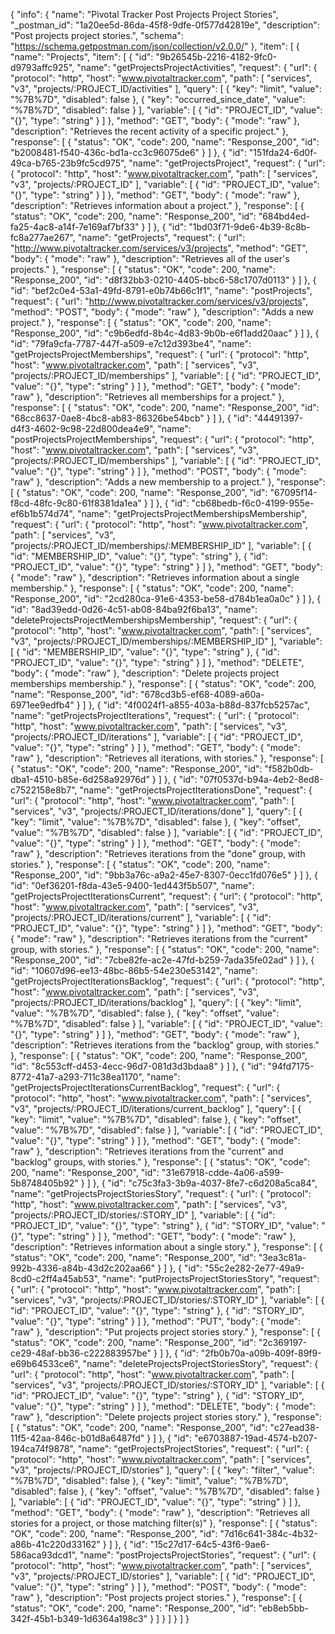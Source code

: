 {
  "info": {
    "name": "Pivotal Tracker Post Projects Project Stories",
    "_postman_id": "1a20ee5d-86da-45f8-9dfe-0f577d42819e",
    "description": "Post projects project stories.",
    "schema": "https://schema.getpostman.com/json/collection/v2.0.0/"
  },
  "item": [
    {
      "name": "Projects",
      "item": [
        {
          "id": "9b26545b-2216-4182-9fc0-d9793affc925",
          "name": "getProjectsProjectActivities",
          "request": {
            "url": {
              "protocol": "http",
              "host": "www.pivotaltracker.com",
              "path": [
                "services",
                "v3",
                "projects/:PROJECT_ID/activities"
              ],
              "query": [
                {
                  "key": "limit",
                  "value": "%7B%7D",
                  "disabled": false
                },
                {
                  "key": "occurred_since_date",
                  "value": "%7B%7D",
                  "disabled": false
                }
              ],
              "variable": [
                {
                  "id": "PROJECT_ID",
                  "value": "{}",
                  "type": "string"
                }
              ]
            },
            "method": "GET",
            "body": {
              "mode": "raw"
            },
            "description": "Retrieves the recent activity of a specific project."
          },
          "response": [
            {
              "status": "OK",
              "code": 200,
              "name": "Response_200",
              "id": "b2008481-f540-436c-bd1a-cc3c96075de6"
            }
          ]
        },
        {
          "id": "151fda24-6d0f-49ca-b765-23b9fc5cd975",
          "name": "getProjectsProject",
          "request": {
            "url": {
              "protocol": "http",
              "host": "www.pivotaltracker.com",
              "path": [
                "services",
                "v3",
                "projects/:PROJECT_ID"
              ],
              "variable": [
                {
                  "id": "PROJECT_ID",
                  "value": "{}",
                  "type": "string"
                }
              ]
            },
            "method": "GET",
            "body": {
              "mode": "raw"
            },
            "description": "Retrieves information about a project."
          },
          "response": [
            {
              "status": "OK",
              "code": 200,
              "name": "Response_200",
              "id": "684bd4ed-fa25-4ac8-a14f-7e169af7bf33"
            }
          ]
        },
        {
          "id": "1bd03f71-9de6-4b39-8c8b-fc8a277ae267",
          "name": "getProjects",
          "request": {
            "url": "http://www.pivotaltracker.com/services/v3/projects",
            "method": "GET",
            "body": {
              "mode": "raw"
            },
            "description": "Retrieves all of the user's projects."
          },
          "response": [
            {
              "status": "OK",
              "code": 200,
              "name": "Response_200",
              "id": "d8f32bb3-0210-4405-bbc6-58c1707d0113"
            }
          ]
        },
        {
          "id": "bef2c0e4-53a1-49fd-8791-e0b74b66c1f1",
          "name": "postProjects",
          "request": {
            "url": "http://www.pivotaltracker.com/services/v3/projects",
            "method": "POST",
            "body": {
              "mode": "raw"
            },
            "description": "Adds a new project."
          },
          "response": [
            {
              "status": "OK",
              "code": 200,
              "name": "Response_200",
              "id": "c9b6edfd-8b4c-4d83-9b0b-e6f1add20aac"
            }
          ]
        },
        {
          "id": "79fa9cfa-7787-447f-a509-e7c12d393be4",
          "name": "getProjectsProjectMemberships",
          "request": {
            "url": {
              "protocol": "http",
              "host": "www.pivotaltracker.com",
              "path": [
                "services",
                "v3",
                "projects/:PROJECT_ID/memberships"
              ],
              "variable": [
                {
                  "id": "PROJECT_ID",
                  "value": "{}",
                  "type": "string"
                }
              ]
            },
            "method": "GET",
            "body": {
              "mode": "raw"
            },
            "description": "Retrieves all memberships for a project."
          },
          "response": [
            {
              "status": "OK",
              "code": 200,
              "name": "Response_200",
              "id": "68cc8637-0ae8-4bc8-ab83-86326be54bcb"
            }
          ]
        },
        {
          "id": "44491397-d4f3-4602-9c98-22d800dea4e9",
          "name": "postProjectsProjectMemberships",
          "request": {
            "url": {
              "protocol": "http",
              "host": "www.pivotaltracker.com",
              "path": [
                "services",
                "v3",
                "projects/:PROJECT_ID/memberships"
              ],
              "variable": [
                {
                  "id": "PROJECT_ID",
                  "value": "{}",
                  "type": "string"
                }
              ]
            },
            "method": "POST",
            "body": {
              "mode": "raw"
            },
            "description": "Adds a new membership to a project."
          },
          "response": [
            {
              "status": "OK",
              "code": 200,
              "name": "Response_200",
              "id": "67095f14-f8cd-48fc-9c80-61f8381da1ea"
            }
          ]
        },
        {
          "id": "cb68bedb-f6c0-4199-955e-ef6b1b574d74",
          "name": "getProjectsProjectMembershipsMembership",
          "request": {
            "url": {
              "protocol": "http",
              "host": "www.pivotaltracker.com",
              "path": [
                "services",
                "v3",
                "projects/:PROJECT_ID/memberships/:MEMBERSHIP_ID"
              ],
              "variable": [
                {
                  "id": "MEMBERSHIP_ID",
                  "value": "{}",
                  "type": "string"
                },
                {
                  "id": "PROJECT_ID",
                  "value": "{}",
                  "type": "string"
                }
              ]
            },
            "method": "GET",
            "body": {
              "mode": "raw"
            },
            "description": "Retrieves information about a single membership."
          },
          "response": [
            {
              "status": "OK",
              "code": 200,
              "name": "Response_200",
              "id": "2cd280ca-91e6-4353-be58-d784b1ea0a0c"
            }
          ]
        },
        {
          "id": "8ad39edd-0d26-4c51-ab08-84ba92f6ba13",
          "name": "deleteProjectsProjectMembershipsMembership",
          "request": {
            "url": {
              "protocol": "http",
              "host": "www.pivotaltracker.com",
              "path": [
                "services",
                "v3",
                "projects/:PROJECT_ID/memberships/:MEMBERSHIP_ID"
              ],
              "variable": [
                {
                  "id": "MEMBERSHIP_ID",
                  "value": "{}",
                  "type": "string"
                },
                {
                  "id": "PROJECT_ID",
                  "value": "{}",
                  "type": "string"
                }
              ]
            },
            "method": "DELETE",
            "body": {
              "mode": "raw"
            },
            "description": "Delete projects project memberships membership."
          },
          "response": [
            {
              "status": "OK",
              "code": 200,
              "name": "Response_200",
              "id": "678cd3b5-ef68-4089-a60a-6971ee9edfb4"
            }
          ]
        },
        {
          "id": "4f0024f1-a855-403a-b88d-837fcb5257ac",
          "name": "getProjectsProjectIterations",
          "request": {
            "url": {
              "protocol": "http",
              "host": "www.pivotaltracker.com",
              "path": [
                "services",
                "v3",
                "projects/:PROJECT_ID/iterations"
              ],
              "variable": [
                {
                  "id": "PROJECT_ID",
                  "value": "{}",
                  "type": "string"
                }
              ]
            },
            "method": "GET",
            "body": {
              "mode": "raw"
            },
            "description": "Retrieves all iterations, with stories."
          },
          "response": [
            {
              "status": "OK",
              "code": 200,
              "name": "Response_200",
              "id": "f582b0db-dba1-4510-b85e-6d258a92976d"
            }
          ]
        },
        {
          "id": "07f0537d-b94a-4eb2-8ed8-c7522158e8b7",
          "name": "getProjectsProjectIterationsDone",
          "request": {
            "url": {
              "protocol": "http",
              "host": "www.pivotaltracker.com",
              "path": [
                "services",
                "v3",
                "projects/:PROJECT_ID/iterations/done"
              ],
              "query": [
                {
                  "key": "limit",
                  "value": "%7B%7D",
                  "disabled": false
                },
                {
                  "key": "offset",
                  "value": "%7B%7D",
                  "disabled": false
                }
              ],
              "variable": [
                {
                  "id": "PROJECT_ID",
                  "value": "{}",
                  "type": "string"
                }
              ]
            },
            "method": "GET",
            "body": {
              "mode": "raw"
            },
            "description": "Retrieves iterations from the \"done\" group, with stories."
          },
          "response": [
            {
              "status": "OK",
              "code": 200,
              "name": "Response_200",
              "id": "9bb3a76c-a9a2-45e7-8307-0ecc1fd076e5"
            }
          ]
        },
        {
          "id": "0ef36201-f8da-43e5-9400-1ed443f5b507",
          "name": "getProjectsProjectIterationsCurrent",
          "request": {
            "url": {
              "protocol": "http",
              "host": "www.pivotaltracker.com",
              "path": [
                "services",
                "v3",
                "projects/:PROJECT_ID/iterations/current"
              ],
              "variable": [
                {
                  "id": "PROJECT_ID",
                  "value": "{}",
                  "type": "string"
                }
              ]
            },
            "method": "GET",
            "body": {
              "mode": "raw"
            },
            "description": "Retrieves iterations from the \"current\" group, with stories."
          },
          "response": [
            {
              "status": "OK",
              "code": 200,
              "name": "Response_200",
              "id": "7cbe82fe-ac2e-47fd-b259-7ada35fe02ad"
            }
          ]
        },
        {
          "id": "10607d96-ee13-48bc-86b5-54e230e53142",
          "name": "getProjectsProjectIterationsBacklog",
          "request": {
            "url": {
              "protocol": "http",
              "host": "www.pivotaltracker.com",
              "path": [
                "services",
                "v3",
                "projects/:PROJECT_ID/iterations/backlog"
              ],
              "query": [
                {
                  "key": "limit",
                  "value": "%7B%7D",
                  "disabled": false
                },
                {
                  "key": "offset",
                  "value": "%7B%7D",
                  "disabled": false
                }
              ],
              "variable": [
                {
                  "id": "PROJECT_ID",
                  "value": "{}",
                  "type": "string"
                }
              ]
            },
            "method": "GET",
            "body": {
              "mode": "raw"
            },
            "description": "Retrieves iterations from the \"backlog\" group, with stories."
          },
          "response": [
            {
              "status": "OK",
              "code": 200,
              "name": "Response_200",
              "id": "8c553cff-d453-4ecc-96d7-081d3d3bdaa8"
            }
          ]
        },
        {
          "id": "94fd7175-8772-41a7-a293-711c38ea1170",
          "name": "getProjectsProjectIterationsCurrentBacklog",
          "request": {
            "url": {
              "protocol": "http",
              "host": "www.pivotaltracker.com",
              "path": [
                "services",
                "v3",
                "projects/:PROJECT_ID/iterations/current_backlog"
              ],
              "query": [
                {
                  "key": "limit",
                  "value": "%7B%7D",
                  "disabled": false
                },
                {
                  "key": "offset",
                  "value": "%7B%7D",
                  "disabled": false
                }
              ],
              "variable": [
                {
                  "id": "PROJECT_ID",
                  "value": "{}",
                  "type": "string"
                }
              ]
            },
            "method": "GET",
            "body": {
              "mode": "raw"
            },
            "description": "Retrieves iterations from the \"current\" and \"backlog\" groups, with stories."
          },
          "response": [
            {
              "status": "OK",
              "code": 200,
              "name": "Response_200",
              "id": "31e67918-cdde-4a06-a599-5b8748405b92"
            }
          ]
        },
        {
          "id": "c75c3fa3-3b9a-4037-8fe7-c6d208a5ca84",
          "name": "getProjectsProjectStoriesStory",
          "request": {
            "url": {
              "protocol": "http",
              "host": "www.pivotaltracker.com",
              "path": [
                "services",
                "v3",
                "projects/:PROJECT_ID/stories/:STORY_ID"
              ],
              "variable": [
                {
                  "id": "PROJECT_ID",
                  "value": "{}",
                  "type": "string"
                },
                {
                  "id": "STORY_ID",
                  "value": "{}",
                  "type": "string"
                }
              ]
            },
            "method": "GET",
            "body": {
              "mode": "raw"
            },
            "description": "Retrieves information about a single story."
          },
          "response": [
            {
              "status": "OK",
              "code": 200,
              "name": "Response_200",
              "id": "3ea3c81a-992b-4336-a84b-43d2c202aa66"
            }
          ]
        },
        {
          "id": "55c2e282-2e77-49a9-8cd0-c2ff4a45ab53",
          "name": "putProjectsProjectStoriesStory",
          "request": {
            "url": {
              "protocol": "http",
              "host": "www.pivotaltracker.com",
              "path": [
                "services",
                "v3",
                "projects/:PROJECT_ID/stories/:STORY_ID"
              ],
              "variable": [
                {
                  "id": "PROJECT_ID",
                  "value": "{}",
                  "type": "string"
                },
                {
                  "id": "STORY_ID",
                  "value": "{}",
                  "type": "string"
                }
              ]
            },
            "method": "PUT",
            "body": {
              "mode": "raw"
            },
            "description": "Put projects project stories story."
          },
          "response": [
            {
              "status": "OK",
              "code": 200,
              "name": "Response_200",
              "id": "2c369197-ce29-48af-bb36-c222883957be"
            }
          ]
        },
        {
          "id": "2fb0b70a-a09b-409f-89f9-e69b64533ce6",
          "name": "deleteProjectsProjectStoriesStory",
          "request": {
            "url": {
              "protocol": "http",
              "host": "www.pivotaltracker.com",
              "path": [
                "services",
                "v3",
                "projects/:PROJECT_ID/stories/:STORY_ID"
              ],
              "variable": [
                {
                  "id": "PROJECT_ID",
                  "value": "{}",
                  "type": "string"
                },
                {
                  "id": "STORY_ID",
                  "value": "{}",
                  "type": "string"
                }
              ]
            },
            "method": "DELETE",
            "body": {
              "mode": "raw"
            },
            "description": "Delete projects project stories story."
          },
          "response": [
            {
              "status": "OK",
              "code": 200,
              "name": "Response_200",
              "id": "c27ead38-11f5-42aa-846c-b01d8a6487fd"
            }
          ]
        },
        {
          "id": "e6703887-19ad-4574-b207-194ca74f9878",
          "name": "getProjectsProjectStories",
          "request": {
            "url": {
              "protocol": "http",
              "host": "www.pivotaltracker.com",
              "path": [
                "services",
                "v3",
                "projects/:PROJECT_ID/stories"
              ],
              "query": [
                {
                  "key": "filter",
                  "value": "%7B%7D",
                  "disabled": false
                },
                {
                  "key": "limit",
                  "value": "%7B%7D",
                  "disabled": false
                },
                {
                  "key": "offset",
                  "value": "%7B%7D",
                  "disabled": false
                }
              ],
              "variable": [
                {
                  "id": "PROJECT_ID",
                  "value": "{}",
                  "type": "string"
                }
              ]
            },
            "method": "GET",
            "body": {
              "mode": "raw"
            },
            "description": "Retrieves all stories for a project, or those matching filter(s)"
          },
          "response": [
            {
              "status": "OK",
              "code": 200,
              "name": "Response_200",
              "id": "7d16c641-384c-4b32-a86b-41c220d33162"
            }
          ]
        },
        {
          "id": "15c27d17-64c5-43f6-9ae6-586aca93dcd1",
          "name": "postProjectsProjectStories",
          "request": {
            "url": {
              "protocol": "http",
              "host": "www.pivotaltracker.com",
              "path": [
                "services",
                "v3",
                "projects/:PROJECT_ID/stories"
              ],
              "variable": [
                {
                  "id": "PROJECT_ID",
                  "value": "{}",
                  "type": "string"
                }
              ]
            },
            "method": "POST",
            "body": {
              "mode": "raw"
            },
            "description": "Post projects project stories."
          },
          "response": [
            {
              "status": "OK",
              "code": 200,
              "name": "Response_200",
              "id": "eb8eb5bb-342f-45b1-b349-1d6364a198c3"
            }
          ]
        }
      ]
    }
  ]
}